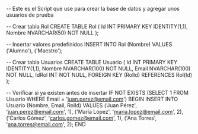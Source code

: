 -- Este es el Script que use para crear la base de datos y agregar unos usuarios de prueba

-- Crear tabla Rol
CREATE TABLE Rol (
    Id INT PRIMARY KEY IDENTITY(1,1),
    Nombre NVARCHAR(50) NOT NULL
);

-- Insertar valores predefinidos
INSERT INTO Rol (Nombre) VALUES ('Alumno'), ('Maestro');

-- Crear tabla Usuarios
CREATE TABLE Usuario (
    Id INT PRIMARY KEY IDENTITY(1,1),
    Nombre NVARCHAR(100) NOT NULL,
    Email NVARCHAR(100) NOT NULL,
    IdRol INT NOT NULL,
    FOREIGN KEY (RolId) REFERENCES Rol(Id)
);


-- Verificar si ya existen antes de insertar
IF NOT EXISTS (SELECT 1 FROM Usuario WHERE Email = 'juan.perez@email.com')
BEGIN
    INSERT INTO Usuario (Nombre, Email, RolId) VALUES
    ('Juan Pérez', 'juan.perez@email.com', 1),
    ('María López', 'maria.lopez@email.com', 2),
    ('Carlos Gómez', 'carlos.gomez@email.com', 1),
    ('Ana Torres', 'ana.torres@email.com', 2);
END
